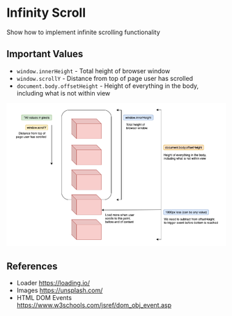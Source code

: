 # Infinity Scroll
Show how to implement infinite scrolling functionality

## Important Values
- `window.innerHeight` - Total height of browser window
- `window.scrollY` - Distance from top of page user has scrolled
- `document.body.offsetHeight` - Height of everything in the body, including what is not within view

![Functionality](functionality.png)

## References
- Loader https://loading.io/
- Images https://unsplash.com/
- HTML DOM Events https://www.w3schools.com/jsref/dom_obj_event.asp
